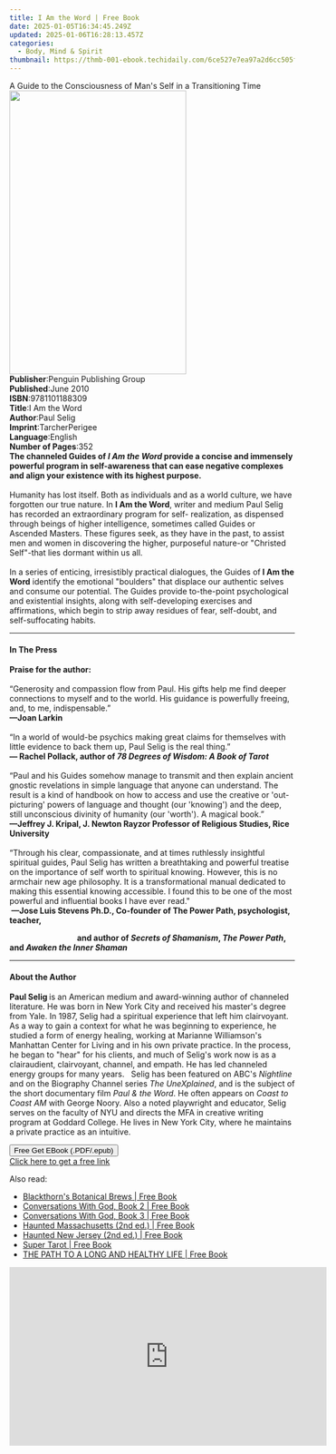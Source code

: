 ```yaml
---
title: I Am the Word | Free Book
date: 2025-01-05T16:34:45.249Z
updated: 2025-01-06T16:28:13.457Z
categories:
  - Body, Mind & Spirit
thumbnail: https://thmb-001-ebook.techidaily.com/6ce527e7ea97a2d6cc505f2d809d3c1b4d1eb40684b50f52cb308e1999e0221e.jpg
---
```

<main id="book-container">
  <div class="flex flex-col">
    <div class="book-brief flex-1 py-6 px-4 sm:p-6 md:py-10 md:px-8">
      <!-- brief-->
      <div class="book-brief-main">
        A Guide to the Consciousness of Man's Self in a Transitioning Time
      </div>
    </div>
    <div
      class="book-meta-info flex-1 grid gap-4 col-start-1 col-end-3 row-start-1 sm:mb-6 sm:grid-cols-4 lg:gap-6 lg:col-start-2 lg:row-end-6 lg:row-span-6 lg:mb-0"
    >
      <div
        class="book-meta-info-left place-content-center mt-4 p-4 text-sm leading-6 col-start-2 col-span-2 dark:text-slate-400"
      >
        <img
          class="w-full h-500 object-cover rounded-lg sm:h-255 sm:col-span-2 lg:col-span-full"
          src="https://img-001-ebook.techidaily.com/11b6b00b42a0170c7d8235a58ac717eac96f80e474d4a5faf4878f452fb832d7.jpg"
          alt=""
          width="312"
          height="500"
        />
      </div>
      <div
        class="book-meta-info-right mt-2 col-start-1 row-start-2 col-span-3 self-center"
      >
        <!-- meta data  -->
        <div class="flex flex-col px-4 md:px-8">
          <div class="flex-1">
            <strong>Publisher</strong>:<span class="px-2"
              >Penguin Publishing Group</span
            >
          </div>
          <div class="flex-1">
            <strong>Published</strong>:<span class="px-2">June 2010</span>
          </div>
          <div class="flex-1">
            <strong>ISBN</strong>:<span class="px-2">9781101188309</span>
          </div>
          <div class="flex-1">
            <strong>Title</strong>:<span class="px-2">I Am the Word</span>
          </div>
          <div class="flex-1">
            <strong>Author</strong>:<span class="px-2">Paul Selig</span>
          </div>
          <div class="flex-1">
            <strong>Imprint</strong>:<span class="px-2">TarcherPerigee</span>
          </div>
          <div class="flex-1">
            <strong>Language</strong>:<span class="px-2">English</span>
          </div>
          <div class="flex-1">
            <strong>Number of Pages</strong>:<span class="px-2">352</span>
          </div>
        </div>
      </div>
    </div>
    <div class="book-description flex-1 py-6 px-4 sm:p-6 md:py-10 md:px-8">
      <div class="book-description-main">
        <div accordion-content="" id="description">
          <b
            >The channeled Guides of <i>I Am the Word</i> provide a concise and
            immensely powerful program in self-awareness that can ease negative
            complexes and align your existence with its highest purpose. </b
          ><br /><br />Humanity has lost itself. Both as individuals and as a
          world culture, we have forgotten our true nature. In
          <b>I Am the Word</b>, writer and medium Paul Selig has recorded an
          extraordinary program for self- realization, as dispensed through
          beings of higher intelligence, sometimes called Guides or Ascended
          Masters. These figures seek, as they have in the past, to assist men
          and women in discovering the higher, purposeful nature-or "Christed
          Self"-that lies dormant within us all.<br /><br />In a series of
          enticing, irresistibly practical dialogues, the Guides of<b>
            I Am the Word</b
          >
          identify the emotional "boulders" that displace our authentic selves
          and consume our potential. The Guides provide to-the-point
          psychological and existential insights, along with self-developing
          exercises and affirmations, which begin to strip away residues of
          fear, self-doubt, and self-suffocating habits.
        </div>
        <div class="accordion-fader"></div>
      </div>
    </div>
    <div class="book-excerpts flex-1 py-6 px-4 sm:p-6 md:py-10 md:px-8">
      <!-- excerpts-->
      <div class="book-excerpts-main">
        <hr />
        <h4 class="placeholder placeholder-heading">
          <span>In The Press</span>
        </h4>
        <p>
          <b>Praise for the author:</b><br /><br />“Generosity and compassion
          flow from Paul. His gifts help me find deeper connections to myself
          and to the world. His guidance is powerfully freeing, and, to me,
          indispensable.”&nbsp;<br /><b>—Joan Larkin</b><br />&nbsp;<br />“In a
          world of would-be psychics making great claims for themselves with
          little evidence to back them up, Paul Selig is the real
          thing.”&nbsp;<br /><b>— Rachel Pollack, author of </b
          ><i><b>78 Degrees of Wisdom: A Book of Tarot</b></i
          ><br /><br />“Paul and his Guides somehow manage to transmit and then
          explain ancient gnostic revelations in simple language that anyone can
          understand. The result is a kind of handbook on how to access and use
          the&nbsp;creative or 'out-picturing' powers of language and thought
          (our 'knowing') and the&nbsp;deep, still unconscious divinity of
          humanity (our 'worth'). A magical book.”<br /><b
            >—Jeffrey J. Kripal, J. Newton Rayzor Professor of Religious
            Studies, Rice University</b
          ><br /><br />“Through his clear, compassionate, and at times
          ruthlessly insightful spiritual guides, Paul Selig has written a
          breathtaking and powerful treatise on the importance of self worth to
          spiritual knowing. However, this is no armchair new age philosophy. It
          is a transformational manual dedicated to making this essential
          knowing accessible. I found this to be one of the most powerful and
          influential books I have ever read."<br /><b
            >&nbsp;—Jose Luis Stevens Ph.D., Co-founder of The Power Path,
            psychologist, teacher,</b
          >
        </p>
        <p>
          <b
            >&nbsp;&nbsp;&nbsp;&nbsp;&nbsp;&nbsp;&nbsp;&nbsp;&nbsp;&nbsp;&nbsp;&nbsp;&nbsp;&nbsp;&nbsp;&nbsp;&nbsp;&nbsp;&nbsp;&nbsp;&nbsp;&nbsp;&nbsp;&nbsp;&nbsp;&nbsp;&nbsp;&nbsp;&nbsp;&nbsp;&nbsp;&nbsp;&nbsp;&nbsp;&nbsp;
            and author of <i>Secrets of Shamanism</i>, <i>The Power Path</i>,
            and <i>Awaken the Inner Shaman</i></b
          >
        </p>
        <p></p>
      </div>
    </div>
    <div class="book-about-author flex-1 py-6 px-4 sm:p-6 md:py-10 md:px-8">
      <!-- about author-->
      <div class="book-main-author-main">
        <hr />
        <h4 class="placeholder placeholder-heading">
          <span>About the Author</span>
        </h4>
        <p>
          <b>Paul Selig&nbsp;</b>is an American medium and award-winning author
          of channeled literature. He was born in New York City and received his
          master's degree from Yale. In 1987, Selig had a spiritual experience
          that left him clairvoyant. As a way to gain a context for what he was
          beginning to experience, he studied a form of energy healing, working
          at Marianne Williamson's Manhattan Center for Living and in his own
          private practice. In the process, he began to "hear" for his clients,
          and much of Selig's work now is as a clairaudient, clairvoyant,
          channel, and empath. He has led channeled energy groups for many
          years. &nbsp; Selig has been featured on ABC's <i>Nightline </i>and on
          the Biography Channel series <i>The UneXplained</i>, and is the
          subject of the short documentary film <i>Paul &amp; the Word</i>. He
          often appears on <i>Coast to Coast AM</i> with George Noory. Also a
          noted playwright and educator, Selig serves on the faculty of NYU and
          directs the MFA in creative writing program at Goddard College. He
          lives in New York City, where he maintains a private practice as an
          intuitive.
        </p>
      </div>
    </div>
    <div class="book-free-get flex-1 py-6 px-4 sm:p-6 md:py-10 md:px-8">
      <button
        id="btn-free-get"
        class="bg-blue-500 hover:bg-blue-700 text-white font-bold py-2 px-4 rounded"
      >
        Free Get EBook (.PDF/.epub)
      </button>
      <div id="countdown-display" class="px-2 text-lg mt-2"></div>
      <a
        id="free-link"
        class="hidden bg-blue-500 hover:bg-blue-700 text-white font-bold py-2 px-4 rounded"
        href="https://www.ebooks.com/en-us/book/539693/i-am-the-word/paul-selig/"
        target="_blank"
        >Click here to get a free link</a
      >
    </div>
    <script>
      let countdownTime = 0;
      let countdownInterval = null;
      document
        .getElementById('btn-free-get')
        .addEventListener('click', startCountdown);
      function startCountdown() {
        countdownTime = new Date().getTime() + 60000 * 3;
        countdownInterval = setInterval(updateCountdown, 1000);
        document.getElementById('btn-free-get').disabled = true;
        document
          .getElementById('btn-free-get')
          .classList.add('bg-gray-500', 'cursor-not-allowed');
      }
      function updateCountdown() {
        let currentTime = new Date().getTime();
        let timeLeft = countdownTime - currentTime;
        let secondsLeft = Math.floor(timeLeft / 1000);
        document.getElementById('countdown-display').innerHTML =
          `Remaining time: ${secondsLeft} seconds.`;
        if (secondsLeft <= 0) {
          clearInterval(countdownInterval);
          document.getElementById('btn-free-get').classList.add('hidden');
          document.getElementById('free-link').classList.remove('hidden');
          document.getElementById('countdown-display').innerHTML = '';
        }
      }
    </script>
  </div>
</main>

<ins class="adsbygoogle"
      style="display:block"
      data-ad-client="ca-pub-7571918770474297"
      data-ad-slot="8358498916"
      data-ad-format="auto"
      data-full-width-responsive="true"></ins>
    

<span class="atpl-alsoreadstyle">Also read:</span>
<div><ul>
<li><a href="https://novels-ebooks.techidaily.com/209974026-9781633411890-blackthorns-botanical-brews/"><u>Blackthorn's Botanical Brews | Free Book</u></a></li>
<li><a href="https://novels-ebooks.techidaily.com/209974029-9781612834627-conversations-with-god-book-2/"><u>Conversations With God, Book 2 | Free Book</u></a></li>
<li><a href="https://novels-ebooks.techidaily.com/209974031-9781612834634-conversations-with-god-book-3/"><u>Conversations With God, Book 3 | Free Book</u></a></li>
<li><a href="https://novels-ebooks.techidaily.com/209974919-9781493046294-haunted-massachusetts-2nd-ed/"><u>Haunted Massachusetts (2nd ed.) | Free Book</u></a></li>
<li><a href="https://novels-ebooks.techidaily.com/209974215-9781493045730-haunted-new-jersey-2nd-ed/"><u>Haunted New Jersey (2nd ed.) | Free Book</u></a></li>
<li><a href="https://novels-ebooks.techidaily.com/209974030-9781612834542-super-tarot/"><u>Super Tarot | Free Book</u></a></li>
<li><a href="https://novels-ebooks.techidaily.com/209974603-9781734677300-the-path-to-a-long-and-healthy-life/"><u>THE PATH TO A LONG AND HEALTHY LIFE | Free Book</u></a></li>
</ul></div>

<!-- affiliate ads begin -->
<iframe width="560" height="315" src="https://www.youtube.com/embed/Lp78eFEGwVU?si=-4orJBLvJJrggCJ2" title="YouTube video player" frameborder="0" allow="accelerometer; autoplay; clipboard-write; encrypted-media; gyroscope; picture-in-picture; web-share" referrerpolicy="strict-origin-when-cross-origin" allowfullscreen></iframe>
<!-- affiliate ads end -->

